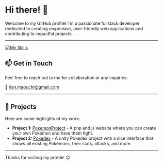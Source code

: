 # Hi there! 👋

Welcome to my GitHub profile! I'm a passionate fullstack developer dedicated to creating responsive, user-friendly web applications and contributing to impactful projects.

---
[![My Skills](https://skillicons.dev/icons?i=js,html,css,cs,dotnet,express,figma,git,java,mysql,nodejs,php,prisma,py,react,sass,symfony,ts,unity,visualstudio,vscode,vite,ae,au,ps,c,cpp)](https://skillicons.dev)


## 📫 Get in Touch

Feel free to reach out to me for collaboration or any inquiries:

📧 [ilan.maouchi@gmail.com](mailto:ilan.maouchi@gmail.com)

---

## 🌟 Projects

Here are some highlights of my work:

- **Project 1:** [PokemonProject](https://www.github.com/IlanDeVinci/PokemonProject) - A php and js website where you can create your own Pokémon and have them fight.
- **Project 2:** [Pokedex](https://www.github.com/IlanDeVinci/Pokedex) - A unity Pokedex project with a nice interface that shows all existing Pokémons, their stats, attacks, and more.

---

Thanks for visiting my profile! 😊
